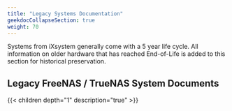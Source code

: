 ```yaml
---
title: "Legacy Systems Documentation"
geekdocCollapseSection: true
weight: 70
---
```


Systems from iXsystem generally come with a 5 year life cycle.
All information on older hardware that has reached End-of-Life is added to this section for historical preservation.

## Legacy FreeNAS / TrueNAS System Documents

{{< children depth="1" description="true" >}}
